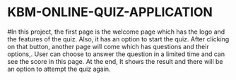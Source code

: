 # KBM-ONLINE-QUIZ-APPLICATION
#In this project, the first page is the welcome page which has the logo and the features of the quiz. Also, it has an option to start the quiz.
After clicking on that button, another page will come which has questions and their options,. User can choose to answer the question in a limited time and can see the score in this page.
At the end, It shows the result and there will be an option to attempt the quiz again.
